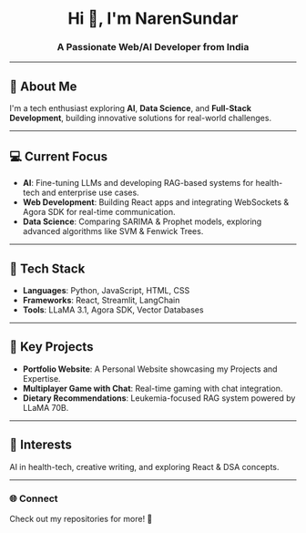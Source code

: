 <h1 align="center">Hi 👋, I'm NarenSundar</h1>
<h3 align="center">A Passionate Web/AI Developer from India</h3>

---

## 🚀 About Me

I'm a tech enthusiast exploring **AI**, **Data Science**, and **Full-Stack Development**, building innovative solutions for real-world challenges.

---

## 💻 Current Focus
- **AI**: Fine-tuning LLMs and developing RAG-based systems for health-tech and enterprise use cases.
- **Web Development**: Building React apps and integrating WebSockets & Agora SDK for real-time communication.
- **Data Science**: Comparing SARIMA & Prophet models, exploring advanced algorithms like SVM & Fenwick Trees.

---

## 🔧 Tech Stack
- **Languages**: Python, JavaScript, HTML, CSS  
- **Frameworks**: React, Streamlit, LangChain  
- **Tools**: LLaMA 3.1, Agora SDK, Vector Databases  

---

## 📂 Key Projects
- **Portfolio Website**: A Personal Website showcasing my Projects and Expertise.  
- **Multiplayer Game with Chat**: Real-time gaming with chat integration.  
- **Dietary Recommendations**: Leukemia-focused RAG system powered by LLaMA 70B.  

---

## 🌟 Interests
AI in health-tech, creative writing, and exploring React & DSA concepts.  

---

### 🌐 Connect
Check out my repositories for more! 🚀
